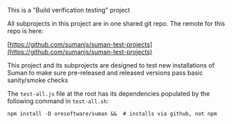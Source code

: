 This is a "Build verification testing" project

All subprojects in this project are in one shared git repo.
The remote for this repo is here:

[https://github.com/sumanjs/suman-test-projects](https://github.com/sumanjs/suman-test-projects)

This project and its subprojects are designed to test new installations of Suman to make sure
pre-released and released versions pass basic sanity/smoke checks

The `test-all.js` file at the root has its dependencies populated by the 
following command in `test-all.sh`:

```
npm install -D oresoftware/suman &&  # installs via github, not npm
```